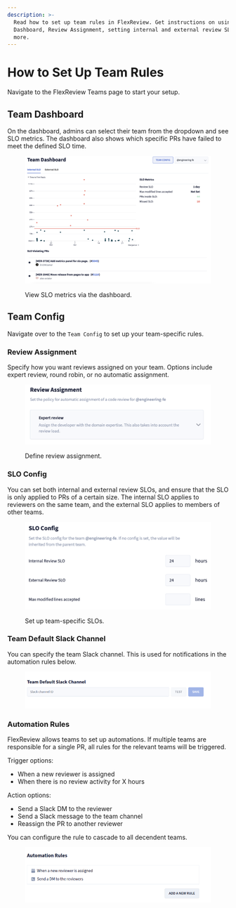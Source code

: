 ```yaml
---
description: >-
  Read how to set up team rules in FlexReview. Get instructions on using Team
  Dashboard, Review Assignment, setting internal and external review SLOs, and
  more.
---
```


# How to Set Up Team Rules

Navigate to the FlexReview Teams page to start your setup.

## Team Dashboard

On the dashboard, admins can select their team from the dropdown and see SLO metrics. The dashboard also shows which specific PRs have failed to meet the defined SLO time.

<figure><img src="../../.gitbook/assets/Screen Shot 2024-04-24 at 5.27.36 PM.png" alt=""><figcaption><p>View SLO metrics via the dashboard.</p></figcaption></figure>

## Team Config

Navigate over to the `Team Config` to set up your team-specific rules.

### Review Assignment

Specify how you want reviews assigned on your team. Options include expert review, round robin, or no automatic assignment.

<figure><img src="../../.gitbook/assets/Screen Shot 2024-04-24 at 5.44.13 PM.png" alt="" width="563"><figcaption><p>Define review assignment.</p></figcaption></figure>

### SLO Config

You can set both internal and external review SLOs, and ensure that the SLO is only applied to PRs of a certain size. The internal SLO applies to reviewers on the same team, and the external SLO applies to members of other teams.

<figure><img src="../../.gitbook/assets/Screen Shot 2024-04-24 at 5.44.52 PM.png" alt="" width="563"><figcaption><p>Set up team-specific SLOs.</p></figcaption></figure>

### Team Default Slack Channel

You can specify the team Slack channel. This is used for notifications in the automation rules below.

<figure><img src="../../.gitbook/assets/image (1) (1) (1) (1) (1) (1) (1) (1).png" alt=""><figcaption></figcaption></figure>

### Automation Rules

FlexReview allows teams to set up automations. If multiple teams are responsible for a single PR, all rules for the relevant teams will be triggered.

Trigger options:

* When a new reviewer is assigned
* When there is no review activity for X hours

Action options:

* Send a Slack DM to the reviewer
* Send a Slack message to the team channel
* Reassign the PR to another reviewer

You can configure the rule to cascade to all decendent teams.

<figure><img src="../../.gitbook/assets/image (2) (1) (1) (1) (1) (1).png" alt=""><figcaption></figcaption></figure>
